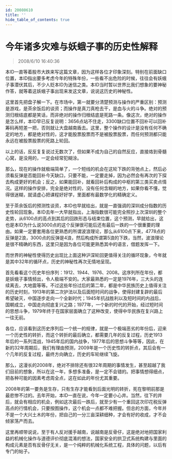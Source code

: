 ```yaml
---
id: 20080610
title: ''
hide_table_of_contents: true
---
```


# 今年诸多灾难与妖蛾子事的历史性解释

> 2008/6/10 16:40:36

<div style={{color: '#CC0000', fontSize: '20px', fontWeight: 'bold'}}>

本ID一直等着股市大跌来写这篇文章，因为这样各位才印象深刻。特别在前面缺口位置，本ID指出要多考虑今年的特殊年份，一些看不出危险的时候，往往会有妖蛾子事潜伏其后，不少人贬本ID为迷信之类。本ID当时暂以世界比我们想象的要神秘作答，就等着这妖蛾子事出现来发这文章，说说这历史的神秘性。

</div>
 
<div style={{color: '#660066', fontSize: '18px', fontWeight: 'bold'}}>

这里首先把盘子解一下。在市场中，第一就要分清楚预测与操作的严重区别：预测是游戏，是茶余饭后的谈资；而操作是真刀真枪去干，是血与火的斗争。绝对的预测归根结底都是笑话，而非绝对的操作归根结底是死路一条。像这次，绝对的操作是怎么样，本ID早已反复说明：3656点站不住走，3300缺口位置不回补可以回补筹码再短差一把，否则就让大盘越南盾去。这里，整个操作的设计是没有任何不确定的地方，都是绝对性的，这才能股票股票而不是被股票股票，而任何预测都只能永远在被股票股票的死路上轮回。

以上的话，反反复复说过无数次了，但如果不成为自己的自然反应，直接烙到骨髓心窝，是没用的，一定会经常犯糊涂。

那么，现在的操作就极端简单了，一个短线的机会在这轮下跌的背弛点上，然后必须看反弹是否能回补今天缺口，只要不能，一定要走掉，因为必然会有再次的下探去构成更好的机会；反之，如果能回补，就看回补后构成的中枢的第三类买卖点情况。这样的操作安排，完全是绝对性的，没有任何含糊的地方，如果你看不懂，觉得很迷糊，就请虚心把课程好好学，里面都有最数学化的精确定义。

至于茶余饭后的预测性谈资，本ID也早就给出，就是一直强调的深圳成分指数的历史性轮回现象。本ID去年一大早就指出，上海指数很可能完全照抄上次深圳的整个走势，从6100点的高点到其后的回跌形态与结束位置，这个预测，早就给出，这也是本ID为什么说3000点的这个反弹很可能后还有最后一跌的一个很重要的理由。如果一定要套用各位更熟悉的所谓波浪理论，那么从6100点下来，4778点的反弹是2浪，3000点的反弹是4浪，然后构成所谓第5浪的下跌，当然，波浪理论是很不精确的东西，这里只是因为各位可能更熟悉其中的语言，借题发挥一下。

</div> 

<div style={{color: '#FF0000', fontSize: '20px', fontWeight: 'bold'}}>

而世界的神秘性使得历史出现比上面这种沪深轮回更值得关注的循环现象，今年就是其中32年的循环点，历史的神秘性再次无情地呈现。

首先看看这个历史年份序列：1912、1944、1976、2008。这序列所在年份，都是妖蛾子事情频出，令人极端不安的。大家最熟悉的一定是1976年，三大头的连续离去，大地震等等。不过这些年份过后的第二年，都是中华民族历史上值得关注的历史时刻，1913年的第二次护法以及后面短时间的战争，使得封建复辟的最后希望破灭，中国逐步走向一个全新时代；1945年抗战胜利以及短时间的内战后，国朝成立，中国走向彻底复兴之路；1977年，一个新的时代的开始，经过短时间的思想斗争，1979年终于在国家层面确立了这种改变，使得中华民族在复兴路上一往无前。

各位，应该看到这历史序列后一个统一的规律，就是一个极端恶劣的年份后，迎来一个历史性的转折，而这个转折的最后确立，都需要几年的反复过程，历史1913年后的一系列混战，1945年后的国内战争，1977年后的思想斗争等等，因此，在新的32年周期后，我们有理由预测，2009年是一个历史性的转折点，其后会有一个几年的反复过程，最终方向确立，历史的车轮继续飞旋。

那么，这漫长的2008年，绝对不排除还有很32年周期的事情发生，甚至超越了我们目前的想象，所以在这一年，多想多准备，是一定不会错的。把事情想得细点，把各种可能的因素考虑周全点，这在如此的年份尤其重要。

2008年的第一要务是生存，只有生存才能看到后面光明的转折，死在黎明前那是最悲惨不过的。去年开始，本ID一直在说，今年一定要小心井。当然，往下的井后，就会有相应的机会，例如这次最后一跌后，就至少有一个重回这次印花税反弹高点的行情机会，只要按图操作，这个机会一点都不难把握。但总的方面，今年并不是一个大兴土木的年份，把自己的一分三亩深耕细种，才会有好的收成，才不会倾家荡产而去。

这里再顺带说说，至于有人反对援手越南，说越南是反骨仔，这是绝对地把国家利益的机械化操作与道德评价彻底混淆的想法，国家安全的拱卫式系统构建与里面的构成元素是否有反骨仔无关，是一个纯粹的机械化系统工程，具体的问题，以后有专门的帖子。

</div>